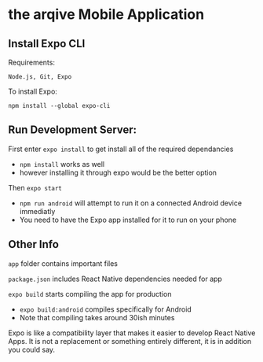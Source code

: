 # the arqive Mobile Application
## Install Expo CLI
Requirements: 

`Node.js, Git, Expo` 

To install Expo:

`npm install --global expo-cli`

## Run Development Server: 
First enter `expo install` to get install all of the required dependancies
* `npm install` works as well
* however installing it through expo would be the better option

Then `expo start`
* `npm run android` will attempt to run it on a connected Android device immediatly
* You need to have the Expo app installed for it to run on your phone

## Other Info
`app` folder contains important files

`package.json` includes React Native dependencies needed for app

`expo build` starts compiling the app for production 
 * `expo build:android` compiles specifically for Android
 * Note that compiling takes around 30ish minutes

Expo is like a compatibility layer that makes it easier to develop React Native Apps.
It is not a replacement or something entirely  different, it is in addition you could say.

